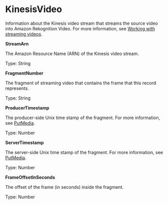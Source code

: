 # KinesisVideo<a name="streaming-video-kinesis-output-reference-kinesisvideostreams-kinesisvideo"></a>

Information about the Kinesis video stream that streams the source video into Amazon Rekognition Video\. For more information, see [Working with streaming videos](streaming-video.md)\.

**StreamArn**

The Amazon Resource Name \(ARN\) of the Kinesis video stream\.

Type: String 

**FragmentNumber**

The fragment of streaming video that contains the frame that this record represents\.

Type: String

**ProducerTimestamp**

The producer\-side Unix time stamp of the fragment\. For more information, see [PutMedia](https://docs.aws.amazon.com/kinesisvideostreams/latest/dg/API_dataplane_PutMedia.html)\.

Type: Number

**ServerTimestamp**

The server\-side Unix time stamp of the fragment\. For more information, see [PutMedia](https://docs.aws.amazon.com/kinesisvideostreams/latest/dg/API_dataplane_PutMedia.html)\.

Type: Number

**FrameOffsetInSeconds**

The offset of the frame \(in seconds\) inside the fragment\.

Type: Number 